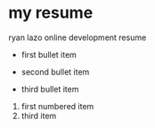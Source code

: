 # my resume
ryan lazo online development resume

* first bullet item
* second bullet item

* third bullet item

1. first numbered item
1. third item